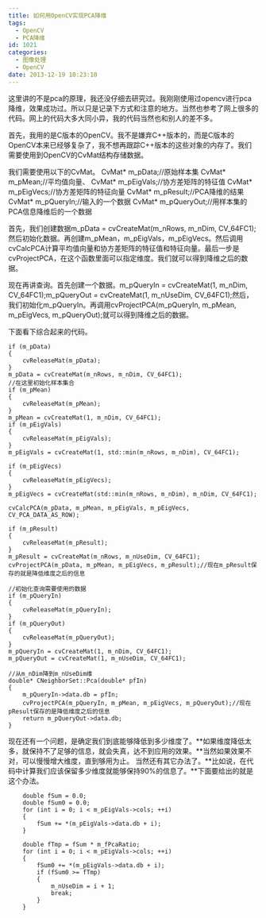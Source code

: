 ```yaml
---
title: 如何用OpenCV实现PCA降维
tags:
  - OpenCV
  - PCA降维
id: 1021
categories:
  - 图像处理
  - OpenCV
date: 2013-12-19 10:23:10
---
```


这里讲的不是pca的原理，我还没仔细去研究过。我刚刚使用过opencv进行pca降维，效果成功过。所以只是记录下方式和注意的地方。当然也参考了网上很多的代码。网上的代码大多大同小异，我的代码当然也和别人的差不多。

首先，我用的是C版本的OpenCV。我不是嫌弃C++版本的，而是C版本的OpenCV本来已经够复杂了，我不想再跟踪C++版本的这些对象的内存了。我们需要使用到OpenCV的CvMat结构存储数据。

我们需要使用以下的CvMat。
CvMat* m_pData;//原始样本集
CvMat* m_pMean;//平均值向量、
CvMat* m_pEigVals;//协方差矩阵的特征值
CvMat* m_pEigVecs;//协方差矩阵的特征向量
CvMat* m_pResult;//PCA降维的结果
CvMat* m_pQueryIn;//输入的一个数据
CvMat* m_pQueryOut;//用样本集的PCA信息降维后的一个数据

首先，我们创建数据m_pData = cvCreateMat(m_nRows, m_nDim, CV_64FC1);然后初始化数据。再创建m_pMean，m_pEigVals，m_pEigVecs。然后调用cvCalcPCA计算平均值向量和协方差矩阵的特征值和特征向量。最后一步是cvProjectPCA，在这个函数里面可以指定维度。我们就可以得到降维之后的数据。

现在再讲查询。首先创建一个数据。m_pQueryIn = cvCreateMat(1, m_nDim, CV_64FC1);m_pQueryOut = cvCreateMat(1, m_nUseDim, CV_64FC1);然后，我们初始化m_pQueryIn。再调用cvProjectPCA(m_pQueryIn, m_pMean, m_pEigVecs, m_pQueryOut);就可以得到降维之后的数据。

下面看下综合起来的代码。

``` stylus
if (m_pData)
{
	cvReleaseMat(m_pData);
}
m_pData = cvCreateMat(m_nRows, m_nDim, CV_64FC1);
//在这里初始化样本集合
if (m_pMean)
{
	cvReleaseMat(m_pMean);
}
m_pMean = cvCreateMat(1, m_nDim, CV_64FC1);
if (m_pEigVals)
{
	cvReleaseMat(m_pEigVals);
}
m_pEigVals = cvCreateMat(1, std::min(m_nRows, m_nDim), CV_64FC1);

if (m_pEigVecs)
{
	cvReleaseMat(m_pEigVecs);
}
m_pEigVecs = cvCreateMat(std::min(m_nRows, m_nDim), m_nDim, CV_64FC1);

cvCalcPCA(m_pData, m_pMean, m_pEigVals, m_pEigVecs, CV_PCA_DATA_AS_ROW);

if (m_pResult)
{
	cvReleaseMat(m_pResult);
}
m_pResult = cvCreateMat(m_nRows, m_nUseDim, CV_64FC1);
cvProjectPCA(m_pData, m_pMean, m_pEigVecs, m_pResult);//现在m_pResult保存的就是降低维度之后的信息

//初始化查询需要使用的数据
if (m_pQueryIn)
{
	cvReleaseMat(m_pQueryIn);
}
if (m_pQueryOut)
{
	cvReleaseMat(m_pQueryOut);
}
m_pQueryIn = cvCreateMat(1, m_nDim, CV_64FC1);
m_pQueryOut = cvCreateMat(1, m_nUseDim, CV_64FC1);

//从m_nDim降到m_nUseDim维
double* CNeighborSet::Pca(double* pfIn)
{
	m_pQueryIn->data.db = pfIn;
	cvProjectPCA(m_pQueryIn, m_pMean, m_pEigVecs, m_pQueryOut);//现在pResult保存的是降低维度之后的信息
	return m_pQueryOut->data.db;
}
```

现在还有一个问题，是确定我们到底能够降低到多少维度了。**如果维度降低太多，就保持不了足够的信息，就会失真，达不到应用的效果。**当然如果效果不对，可以慢慢增大维度，直到够用为止。
当然还有其它办法了。**比如说，在代码中计算我们应该保留多少维度就能够保持90%的信息了。**下面要给出的就是这个办法。

``` stylus
	double fSum = 0.0;
	double fSum0 = 0.0;
	for (int i = 0; i < m_pEigVals->cols; ++i)
	{
		fSum += *(m_pEigVals->data.db + i);
	}

	double fTmp = fSum * m_fPcaRatio;
	for (int i = 0; i < m_pEigVals->cols; ++i)
	{
		fSum0 += *(m_pEigVals->data.db + i);
		if (fSum0 >= fTmp)
		{
			m_nUseDim = i + 1;
			break;
		}
	}
```